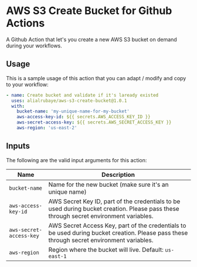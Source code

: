 # AWS S3 Create Bucket for Github Actions

A Github Action that let's you create a new AWS S3 bucket on demand during your workflows.

## Usage

This is a sample usage of this action that you can adapt / modify and copy to your workflow:

```yaml
- name: Create bucket and validate if it's laready existed
  uses: alialrubaye/aws-s3-create-bucket@1.0.1
  with:
    bucket-name: 'my-unique-name-for-my-bucket'
    aws-access-key-id: ${{ secrets.AWS_ACCESS_KEY_ID }}
    aws-secret-access-key: ${{ secrets.AWS_SECRET_ACCESS_KEY }}
    aws-region: 'us-east-2'

```

## Inputs

The following are the valid input arguments for this action:

|Name|Description|
|----|-----------|
|`bucket-name`|Name for the new bucket (make sure it's an unique name)|
|`aws-access-key-id`|AWS Secret Key ID, part of the credentials to be used during bucket creation. Please pass these through secret environment variables.
|`aws-secret-access-key`|AWS Secret Access Key, part of the credentials to be used during bucket creation. Please pass these through secret environment variables.
|`aws-region`|Region where the bucket will live. Default: `us-east-1`|

